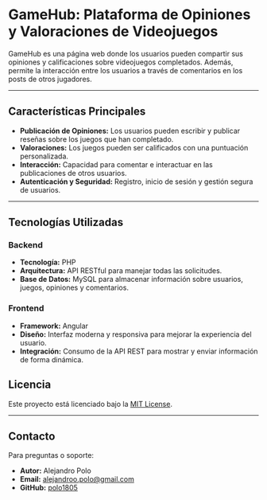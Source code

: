 # GameHub: Plataforma de Opiniones y Valoraciones de Videojuegos

GameHub es una página web donde los usuarios pueden compartir sus opiniones y calificaciones sobre videojuegos completados. Además, permite la interacción entre los usuarios a través de comentarios en los posts de otros jugadores.

---

## Características Principales

- **Publicación de Opiniones:** Los usuarios pueden escribir y publicar reseñas sobre los juegos que han completado.
- **Valoraciones:** Los juegos pueden ser calificados con una puntuación personalizada.
- **Interacción:** Capacidad para comentar e interactuar en las publicaciones de otros usuarios.
- **Autenticación y Seguridad:** Registro, inicio de sesión y gestión segura de usuarios.

---

## Tecnologías Utilizadas

### **Backend**

- **Tecnología:** PHP
- **Arquitectura:** API RESTful para manejar todas las solicitudes.
- **Base de Datos:** MySQL para almacenar información sobre usuarios, juegos, opiniones y comentarios.

### **Frontend**

- **Framework:** Angular
- **Diseño:** Interfaz moderna y responsiva para mejorar la experiencia del usuario.
- **Integración:** Consumo de la API REST para mostrar y enviar información de forma dinámica.

## Licencia

Este proyecto está licenciado bajo la [MIT License](LICENSE).

---

## Contacto

Para preguntas o soporte:

- **Autor:** Alejandro Polo
- **Email:** alejandroo.polo@gmail.com
- **GitHub:** [polo1805](https://github.com/polo1805)
